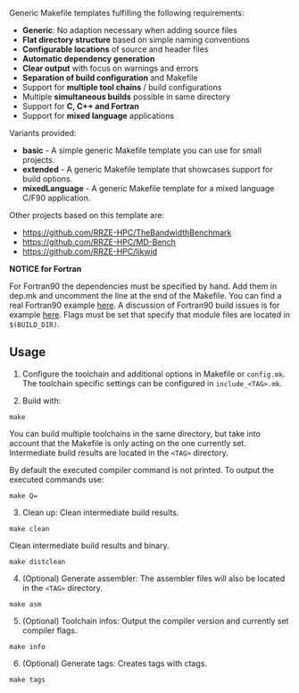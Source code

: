 Generic Makefile templates fulfilling the following requirements:
* **Generic**: No adaption necessary when adding source files
* **Flat directory structure** based on simple naming conventions
* **Configurable locations** of source and header files
* **Automatic dependency generation**
* **Clear output** with focus on warnings and errors
* **Separation of build configuration** and Makefile
* Support for **multiple tool chains** / build configurations
* Multiple **simultaneous builds** possible in same directory
* Support for **C, C++ and Fortran**
* Support for **mixed language** applications

Variants provided:
* **basic** - A simple generic Makefile template you can use for small projects.
* **extended** - A generic Makefile template that showcases support for build options.
* **mixedLanguage** - A generic Makefile template for a mixed language C/F90 application.

Other projects based on this template are:
* https://github.com/RRZE-HPC/TheBandwidthBenchmark
* https://github.com/RRZE-HPC/MD-Bench
* https://github.com/RRZE-HPC/likwid

**NOTICE for Fortran**

For Fortran90 the dependencies must be specified by hand. Add them in dep.mk and uncomment the line at the end of the Makefile.
You can find a real Fortran90 example [here](https://github.com/RRZE-HPC/HPCCG-F90). A discussion of Fortran90 build issues is for example [here](https://aoterodelaroza.github.io/devnotes/modern-fortran-makefiles/).
Flags must be set that specify that module files are located in `$(BUILD_DIR)`.

## Usage

1. Configure the toolchain <TAG> and additional options in Makefile or `config.mk`. The toolchain specific settings can be configured in `include_<TAG>.mk`.

2. Build with:
```
make
```

You can build multiple toolchains in the same directory, but take into account that the Makefile is only acting on the one currently set. Intermediate build results are located in the `<TAG>` directory.

By default the executed compiler command is not printed. To output the executed commands use:
```
make Q=
```

3. Clean up:
Clean intermediate build results.
```
make clean
```

Clean intermediate build results and binary.
```
make distclean
```

4. (Optional) Generate assembler:
The assembler files will also be located in the `<TAG>` directory.
```
make asm
```


5. (Optional) Toolchain infos:
Output the compiler version and currently set compiler flags.
```
make info
```

6. (Optional) Generate tags:
Creates tags with ctags.
```
make tags
```


